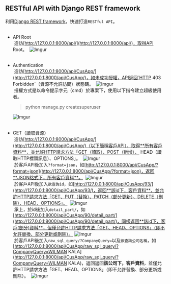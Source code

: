 ## RESTful API with Django REST framework

利用[Django REST framework](http://www.django-rest-framework.org/)，快速打造`RESTful API`。
<br>
<br>
* API Root
  <br>
  造訪[http://127.0.0.1:8000/api/](http://127.0.0.1:8000/api/)，取得API Root。
  ![Imgur](https://i.imgur.com/Yhku9my.png)
  <br>
  <br>
* Authentication
  <br>
  造訪[http://127.0.0.1:8000/api/CusApp/](http://127.0.0.1:8000/api/CusApp/)，如未成功授權，API返回`HTTP 403 Forbidden`（資源不允許訪問）狀態碼。
  ![Imgur](https://i.imgur.com/qJRXY6n.png)
  <br>
  授權方式是以命令提示字元（cmd）於專案下，使用以下指令建立超級使用者。
  >python manage.py createsuperuser
  
  ![Imgur](https://i.imgur.com/UR2h1yG.png)
  <br>
  <br>
* GET（讀取資源）
  <br>
  造訪[http://127.0.0.1:8000/api/CusApp/](http://127.0.0.1:8000/api/CusApp/)（以下簡稱客戶API），取得**所有客戶資料**，並允許HTTP請求方法「GET（讀取）、POST（新增）、 HEAD（讀取HTTP標頭訊息）、OPTIONS」。
  ![Imgur](https://i.imgur.com/88hqIbk.png)
  <br>
  於客戶API後加入`?format=json`，如[http://127.0.0.1:8000/api/CusApp/?format=json](http://127.0.0.1:8000/api/CusApp/?format=json)，返回**JSON格式下，所有客戶資料**。
  ![Imgur](https://i.imgur.com/HP4ge1o.png)
  <br>
  於客戶API後加入`欲查詢id`，如[http://127.0.0.1:8000/api/CusApp/93/](http://127.0.0.1:8000/api/CusApp/93/)，返回**該id下，客戶資料**，並允許HTTP請求方法「GET、PUT（替換）、PATCH（部分更新）、DELETE（刪除）、HEAD、OPTIONS」。
  ![Imgur](https://i.imgur.com/xGe4t1E.png)
  <br>
  承上，於id後加入`detail_part/`，如[http://127.0.0.1:8000/api/CusApp/90/detail_part/](http://127.0.0.1:8000/api/CusApp/90/detail_part/)，同樣返回**該id下，客戶(部分)資料**，但僅允許HTTP請求方法「GET、HEAD、OPTIONS」（即不允許替換、部分更新或刪除）。
  ![Imgur](https://i.imgur.com/5uHLwtj.png)
  <br>
  於客戶API後加入`raw_sql_query/?CompanyQuery=`以及`欲查詢公司名稱`，如[http://127.0.0.1:8000/api/CusApp/raw_sql_query/?CompanyQuery=WILMAN KALA](http://127.0.0.1:8000/api/CusApp/raw_sql_query/?CompanyQuery=WILMAN KALA)，返回返回**該公司下，客戶資料**，並僅允許HTTP請求方法「GET、HEAD、OPTIONS」（即不允許替換、部分更新或刪除）。
  ![Imgur](https://i.imgur.com/uzd2ifR.png)
  <br>
  

  
  
